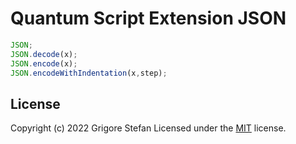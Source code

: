 # Quantum Script Extension JSON

```javascript
JSON;
JSON.decode(x);
JSON.encode(x);
JSON.encodeWithIndentation(x,step);
```

## License

Copyright (c) 2022 Grigore Stefan
Licensed under the [MIT](LICENSE) license.
